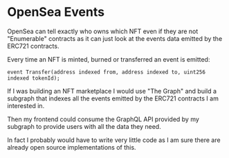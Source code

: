 # OpenSea Events

OpenSea can tell exactly who owns which NFT even if they are not "Enumerable" contracts as it can just look at the events data emitted by the ERC721 contracts.

Every time an NFT is minted, burned or transferred an event is emitted:
```solidity
event Transfer(address indexed from, address indexed to, uint256 indexed tokenId);
```

If I was building an NFT marketplace I would use "The Graph" and build a subgraph that indexes all the events emitted by the ERC721 contracts I am interested in.

Then my frontend could consume the GraphQL API provided by my subgraph to provide users with all the data they need.

In fact I probably would have to write very little code as I am sure there are already open source implementations of this.
